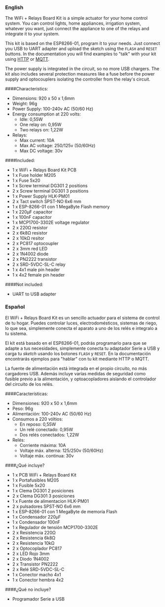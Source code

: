 ### English

The WiFi + Relays Board Kit is a simple actuator for your home control system. You can control lights, home appliances, irrigation system, whatever you want, just connect the appliance to one of the relays and integrate it to your system.

This kit is based on the ESP8266-01, program it to your needs. Just connect you USB to UART adapter and upload the sketch using the ```FLASH``` and ```RESET``` buttons. In the documentation you will find examples to "talk" with your kit using [HTTP](https://github.com/jorgegarciadev/wifikit/tree/master/HTTP_Server) or [MQTT](https://github.com/jorgegarciadev/wifikit/tree/master/mqtt).

The power supply is integrated in the circuit, so no more USB chargers. The kit also includes several protection measures like a fuse before the power supply and optocouplers isolating the controller from the relay's circuit.

####Characteristics:

- Dimensions: 920 x 50 x 1,6mm
- Weight: 96g
- Power Supply: 100-240v AC (50/60 Hz)
- Energy consumption at 220 volts:
	- Idle: 0,55W
	- One relay on: 0,95W
	- Two relays on: 1,22W
- Relays:
	- Max current: 10A
	- Max AC voltage: 250/125v (50/60Hz)
	- Max DC voltage: 30v
	

####Included:

- 1 x WiFi + Relays Board Kit PCB
- 1 x Fuse holder M205
- 1 x Fuse 5x20
- 1 x Screw terminal DG301 2 positions
- 2 x Screw terminal DG301 3 positions
- 1 x Power Supply HLK-PM01
- 2 x Tact switch SPST-NO 6x6 mm
- 1 x ESP-8266-01 con 1 MegaByte Flash memory
- 1 x 220μF capacitor
- 1 x 100nF capacitor
- 1 x MCP1700-3302E voltage regulator
- 2 x 220Ω resistor
- 2 x 6k8Ω resistor
- 2 x 10kΩ resitor
- 2 x PC817 optocoupler
- 2 x 3mm red LED
- 2 x 1N4002 diode
- 2 x PN2222 transistor
- 2 x SRD-5VDC-SL-C relay
- 1 x 4x1 male pin header
- 1 x 4x2 female pin header

####Not included:

- UART to USB adapter



### Español

El WiFi + Relays Board Kit es un sencillo actuador para el sistema de control de tu hogar. Puedes controlar luces, electrodomésticos, sistemas de riego, lo que sea, simplemente conecta el aparato a uno de los relés e integralo a tu sistema.

El kit está basado en el ESP8266-01, podrás programarlo para que se adapte a tus necesidades, simplemente conecta tu adaptador Serie a USB y carga tu *sketch* usando los botones ```FLASH``` y ```RESET```. En la documentación encontrarás ejemplos para "hablar" con tu kit mediante HTTP o MQTT.

La fuente de alimentación está integrada en el propio circuito, no más cargadores USB. Además incluye varías medidas de seguridad como fusible previo a la alimentación, y optoacopladores aislando el controlador del circuito de los relés.

####Características:

- Dimensiones: 920 x 50 x 1,6mm
- Peso: 96g
- Alimentación: 100-240v AC (50/60 Hz)
- Consumos a 220 vóltios:
	- En reposo: 0,55W
	- Un relé conectado: 0,95W
	- Dos relés conectados: 1,22W
- Relés:
	- Corriente máxima: 10A
	- Voltaje máx. alterna: 125/250v (50/60Hz)
	- Voltaje máx. continua: 30v
	

####¿Qué incluye?

- 1 x PCB WiFi + Relays Board Kit
- 1 x Portafusibles M205
- 1 x Fusible 5x20
- 1 x Clema DG301 2 posiciones
- 2 x Clema DG301 3 posiciones
- 1 x Fuente de alimentacion HLK-PM01
- 2 x pulsadores SPST-NO 6x6 mm
- 1 x ESP-8266-01 con 1 MegaByte de memoría Flash
- 1 x Condensador 220μF
- 1 x Condensador 100nF
- 1 x Regulador de tensión MCP1700-3302E
- 2 x Resistencia 220Ω
- 2 x Resistencia 6k8Ω
- 2 x Resistencia 10kΩ
- 2 x Optocoplador PC817
- 2 x LED Rojo 3mm
- 2 x Diodo 1N4002
- 2 x Transistor PN2222
- 2 x Relé SRD-5VDC-SL-C
- 1 x Conector macho 4x1
- 1 x Conector hembra 4x2

####¿Qué no incluye?

- Programador Serie a USB

